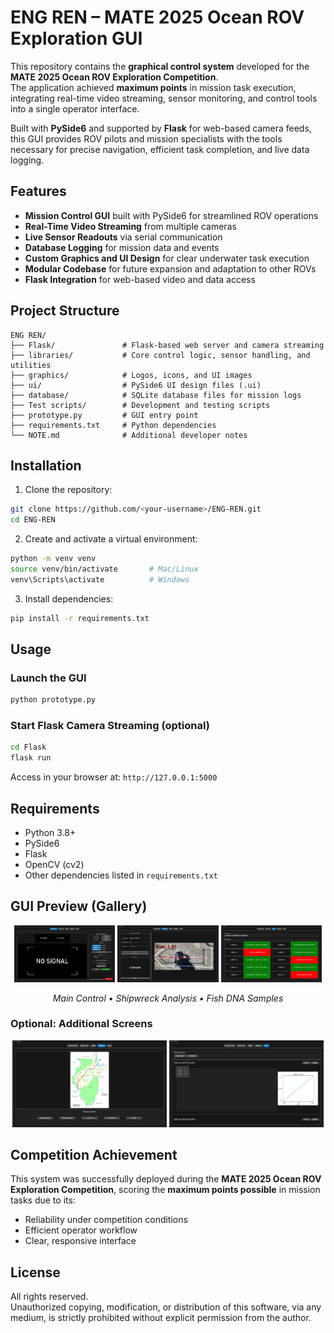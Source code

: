 # ENG REN – MATE 2025 Ocean ROV Exploration GUI

This repository contains the **graphical control system** developed for the **MATE 2025 Ocean ROV Exploration Competition**.  
The application achieved **maximum points** in mission task execution, integrating real-time video streaming, sensor monitoring, and control tools into a single operator interface.

Built with **PySide6** and supported by **Flask** for web-based camera feeds, this GUI provides ROV pilots and mission specialists with the tools necessary for precise navigation, efficient task completion, and live data logging.

## Features
- **Mission Control GUI** built with PySide6 for streamlined ROV operations
- **Real-Time Video Streaming** from multiple cameras
- **Live Sensor Readouts** via serial communication
- **Database Logging** for mission data and events
- **Custom Graphics and UI Design** for clear underwater task execution
- **Modular Codebase** for future expansion and adaptation to other ROVs
- **Flask Integration** for web-based video and data access

## Project Structure
```
ENG REN/
├── Flask/               # Flask-based web server and camera streaming
├── libraries/           # Core control logic, sensor handling, and utilities
├── graphics/            # Logos, icons, and UI images
├── ui/                  # PySide6 UI design files (.ui)
├── database/            # SQLite database files for mission logs
├── Test scripts/        # Development and testing scripts
├── prototype.py         # GUI entry point
├── requirements.txt     # Python dependencies
└── NOTE.md              # Additional developer notes
```

## Installation

1. Clone the repository:
```bash
git clone https://github.com/<your-username>/ENG-REN.git
cd ENG-REN
```

2. Create and activate a virtual environment:
```bash
python -m venv venv
source venv/bin/activate       # Mac/Linux
venv\Scripts\activate          # Windows
```

3. Install dependencies:
```bash
pip install -r requirements.txt
```

## Usage

### Launch the GUI
```bash
python prototype.py
```

### Start Flask Camera Streaming (optional)
```bash
cd Flask
flask run
```
Access in your browser at: `http://127.0.0.1:5000`

## Requirements
- Python 3.8+
- PySide6
- Flask
- OpenCV (cv2)
- Other dependencies listed in `requirements.txt`

## GUI Preview (Gallery)

<p align="center">
  <img src="graphics/preview/Control_Panel.png" alt="Main Control View" width="32%">
  <img src="graphics/preview/Shipwreck_Analysis.png" alt="Shipwreck Identification" width="32%">
  <img src="graphics/preview/Fish_DNA_Samples.png" alt="Fish DNA Samples" width="32%">
</p>

<p align="center">
  <em>Main Control • Shipwreck Analysis • Fish DNA Samples</em>
</p>

### Optional: Additional Screens
<p align="center">
  <img src="graphics/preview/Mapping.png" alt="Mapping / Mission View" width="49%">
  <img src="graphics/preview/Float_Data.png" alt="Float Data / Database" width="49%">
</p>

## Competition Achievement
This system was successfully deployed during the **MATE 2025 Ocean ROV Exploration Competition**, scoring the **maximum points possible** in mission tasks due to its:
- Reliability under competition conditions
- Efficient operator workflow
- Clear, responsive interface

## License
All rights reserved.  
Unauthorized copying, modification, or distribution of this software, via any medium, is strictly prohibited without explicit permission from the author.
